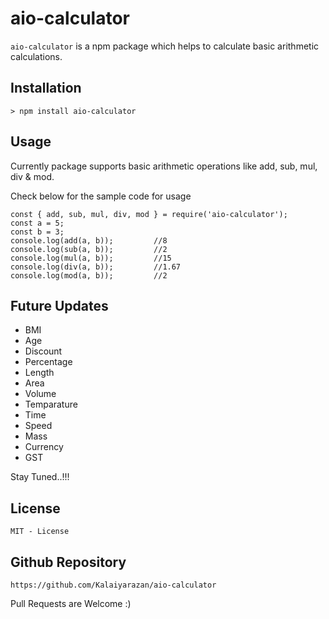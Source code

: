 # aio-calculator

`aio-calculator` is a npm package which helps to calculate basic arithmetic calculations.

## Installation

```
> npm install aio-calculator
```

## Usage

Currently package supports basic arithmetic operations like add, sub, mul, div & mod.

Check below for the sample code for usage

```
const { add, sub, mul, div, mod } = require('aio-calculator');
const a = 5;
const b = 3;
console.log(add(a, b));         //8
console.log(sub(a, b));         //2
console.log(mul(a, b));         //15
console.log(div(a, b));         //1.67
console.log(mod(a, b));         //2
```

## Future Updates

- BMI
- Age
- Discount
- Percentage
- Length
- Area
- Volume
- Temparature
- Time
- Speed
- Mass
- Currency
- GST

Stay Tuned..!!!

## License

`MIT - License`

## Github Repository

```
https://github.com/Kalaiyarazan/aio-calculator
```

Pull Requests are Welcome :)
